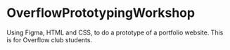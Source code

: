 # OverflowPrototypingWorkshop
Using Figma, HTML and CSS, to do a prototype of a portfolio website. This is for Overflow club students.
